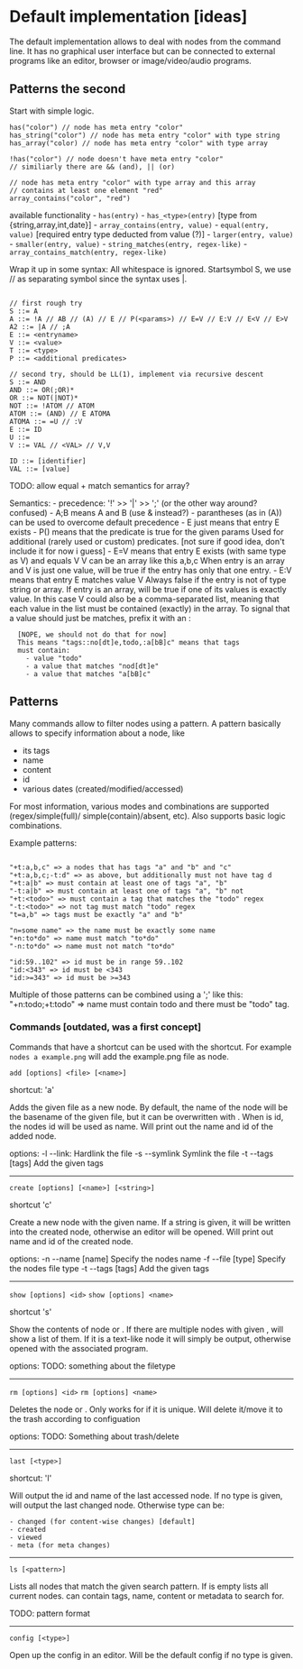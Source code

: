 # Default implementation [ideas]

The default implementation allows to deal with nodes from the command line.
It has no graphical user interface but can be connected to external programs
like an editor, browser or image/video/audio programs.

## Patterns the second

Start with simple logic.

```
has("color") // node has meta entry "color"
has_string("color") // node has meta entry "color" with type string
has_array("color) // node has meta entry "color" with type array

!has("color") // node doesn't have meta entry "color"
// similiarly there are && (and), || (or)

// node has meta entry "color" with type array and this array
// contains at least one element "red"
array_contains("color", "red")
```

available functionality
	- `has(entry)`
	- `has_<type>(entry)` [type from {string,array,int,date}]
	- `array_contains(entry, value)`
	- `equal(entry, value)` [required entry type deducted from value (?)]
	- `larger(entry, value)`
	- `smaller(entry, value)`
	- `string_matches(entry, regex-like)`
	- `array_contains_match(entry, regex-like)`

Wrap it up in some syntax:
All whitespace is ignored.
Startsymbol S, we use // as separating symbol since the syntax uses |.

```

// first rough try
S ::= A
A ::= !A // AB // (A) // E // P(<params>) // E=V // E:V // E<V // E>V
A2 ::= |A // ;A
E ::= <entryname>
V ::= <value>
T ::= <type>
P ::= <additional predicates>

// second try, should be LL(1), implement via recursive descent
S ::= AND
AND ::= OR(;OR)*
OR ::= NOT(|NOT)*
NOT ::= !ATOM // ATOM
ATOM ::= (AND) // E ATOMA
ATOMA ::= =U // :V
E ::= ID
U ::= 
V ::= VAL // <VAL> // V,V

ID ::= [identifier]
VAL ::= [value]

```

TODO: allow equal + match semantics for array?

Semantics:
	- precedence: '!' >> '|' >> ';' (or the other way around? confused)
	- A;B means A and B (use & instead?)
	- parantheses (as in (A)) can be used to overcome default precedence
	- E just means that entry E exists
	- P(<params>) means that the predicate is true for the given params
	  Used for additional (rarely used or custom) predicates.
	  [not sure if good idea, don't include it for now i guess]
	- E=V means that entry E exists (with same type as V) and equals V
	  V can be an array like this a,b,c
	  When entry is an array and V is just one value, will be true
	  if the entry has only that one entry.
	- E:V means that entry E matches value V
	  Always false if the entry is not of type string or array.
	  If entry is an array, will be true if one of its values
	  is exactly value. In this case V could also be a comma-separated
	  list, meaning that each value in the list must be contained
	  (exactly) in the array. To signal that a value should just be
	  matches, prefix it with an :

	  [NOPE, we should not do that for now]
	  This means "tags::no[dt]e,todo,:a[bB]c" means that tags
	  must contain:
	  	- value "todo"
		- a value that matches "nod[dt]e"
		- a value that matches "a[bB]c"

## Patterns

Many commands allow to filter nodes using a pattern.
A pattern basically allows to specify information about a node, like

 - its tags
 - name
 - content
 - id
 - various dates (created/modified/accessed)

For most information, various modes and combinations are supported
(regex/simple(full)/ simple(contain)/absent, etc).
Also supports basic logic combinations.

Example patterns:

```

"+t:a,b,c" => a nodes that has tags "a" and "b" and "c"
"+t:a,b,c;-t:d" => as above, but additionally must not have tag d
"+t:a|b" => must contain at least one of tags "a", "b"
"-t:a|b" => must contain at least one of tags "a", "b" not
"+t:<todo>" => must contain a tag that matches the "todo" regex
"-t:<todo>" => not tag must match "todo" regex
"t=a,b" => tags must be exactly "a" and "b"

"n=some name" => the name must be exactly some name
"+n:to*do" => name must match "to*do"
"-n:to*do" => name must not match "to*do"

"id:59..102" => id must be in range 59..102
"id:<343" => id must be <343
"id:>=343" => id must be >=343

```

Multiple of those patterns can be combined using a ';' like this:
"+n:todo;+t:todo" => name must contain todo and there must be "todo" tag.

### Commands [outdated, was a first concept]

Commands that have a shortcut can be used with the shortcut.
For example `nodes a example.png` will add the example.png file
as node.

`add [options] <file> [<name>]`

shortcut: 'a'

Adds the given file as a new node.
By default, the name of the node will be the basename of
the given file, but it can be overwritten with <name>.
When <name> is id, the nodes id will be used as name.
Will print out the name and id of the added node.

options:
	-l --link:					Hardlink the file
	-s --symlink				Symlink the file
	-t --tags		[tags]		Add the given tags

---

`create [options] [<name>] [<string>]`

shortcut 'c'

Create a new node with the given name.
If a string is given, it will be written into the created node,
otherwise an editor will be opened.
Will print out name and id of the created node.

options:
	-n --name		[name]		Specify the nodes name
	-f --file		[type]		Specify the nodes file type
	-t --tags		[tags]		Add the given tags

---

`show [options] <id>`
`show [options] <name>`

shortcut 's'

Show the contents of node <id> or <name>.
If there are multiple nodes with given <name>, will show
a list of them.
If it is a text-like node it will simply be output, otherwise
opened with the associated program.

options:
	TODO: something about the filetype

---

`rm [options] <id>`
`rm [options] <name>`

Deletes the node <id> or <name>.
Only works for <name> if it is unique.
Will delete it/move it to the trash according to configuation

options:
	TODO: Something about trash/delete

---

`last [<type>]`

shortcut: 'l'

Will output the id and name of the last accessed node.
If no type is given, will output the last changed node.
Otherwise type can be:

	- changed (for content-wise changes) [default]
	- created
	- viewed
	- meta (for meta changes)

---

`ls [<pattern>]`

Lists all nodes that match the given search pattern.
If <pattern> is empty lists all current nodes.
<pattern> can contain tags, name, content or
metadata to search for.

TODO: pattern format

---

`config [<type>]`

Open up the config in an editor.
Will be the default config if no type is given.
